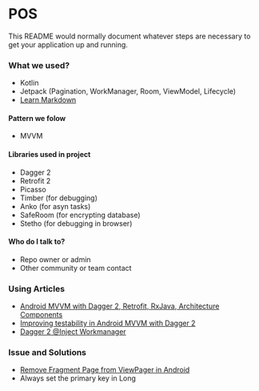 # POS #

This README would normally document whatever steps are necessary to get your application up and running.

### What we used? ###

* Kotlin
* Jetpack (Pagination, WorkManager, Room, ViewModel, Lifecycle)
* [Learn Markdown](https://bitbucket.org/tutorials/markdowndemo)

#### Pattern we folow ####
* MVVM

#### Libraries used in project ####

* Dagger 2
* Retrofit 2
* Picasso
* Timber (for debugging)
* Anko (for asyn tasks)
* SafeRoom (for encrypting database)
* Stetho (for debugging in browser) 

#### Who do I talk to? ####

* Repo owner or admin
* Other community or team contact

### Using Articles ###

* [Android MVVM with Dagger 2, Retrofit, RxJava, Architecture Components](https://android.jlelse.eu/android-mvvm-with-dagger-2-retrofit-rxjava-architecture-components-6f5da1a75135)
* [Improving testability in Android MVVM with Dagger 2](https://android.jlelse.eu/improving-testability-in-android-mvvm-with-dagger-2-aa961098bad5)
* [Dagger 2 @Inject Workmanager](https://stackoverflow.com/questions/52434165/dagger2-unable-to-inject-dependencies-in-workmanager)

### Issue and Solutions ###

* [Remove Fragment Page from ViewPager in Android](https://stackoverflow.com/questions/10396321/remove-fragment-page-from-viewpager-in-android)
* Always set the primary key in Long
